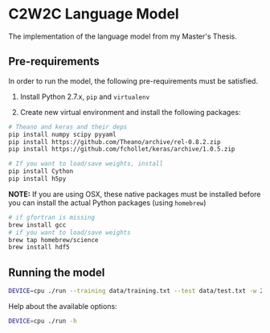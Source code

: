 # C2W2C Language Model

The implementation of the language model from my Master's Thesis.


## Pre-requirements

In order to run the model, the following pre-requirements must be satisfied.

1. Install Python 2.7.x, `pip` and `virtualenv`

2. Create new virtual environment and install the following packages:

```bash
# Theano and keras and their deps
pip install numpy scipy pyyaml
pip install https://github.com/Theano/archive/rel-0.8.2.zip
pip install https://github.com/fchollet/keras/archive/1.0.5.zip

# If you want to load/save weights, install
pip install Cython
pip install h5py
```

**NOTE:** If you are using OSX, these native packages must be installed before you 
can install the actual Python packages (using `homebrew`)
```bash
# if gfortran is missing
brew install gcc 
# if you want to load/save weights
brew tap homebrew/science
brew install hdf5
```  

## Running the model

```bash
DEVICE=cpu ./run --training data/training.txt --test data/test.txt -w 21
```

Help about the available options:
```bash
DEVICE=cpu ./run -h
```

